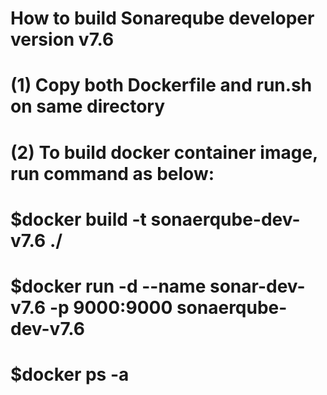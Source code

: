 # How to build Sonareqube developer version v7.6
# (1) Copy both Dockerfile and run.sh on same directory
# (2) To build docker container image, run command as below:
# $docker   build  -t  sonaerqube-dev-v7.6    ./
# $docker  run  -d  --name  sonar-dev-v7.6  -p 9000:9000   sonaerqube-dev-v7.6
# $docker  ps  -a
